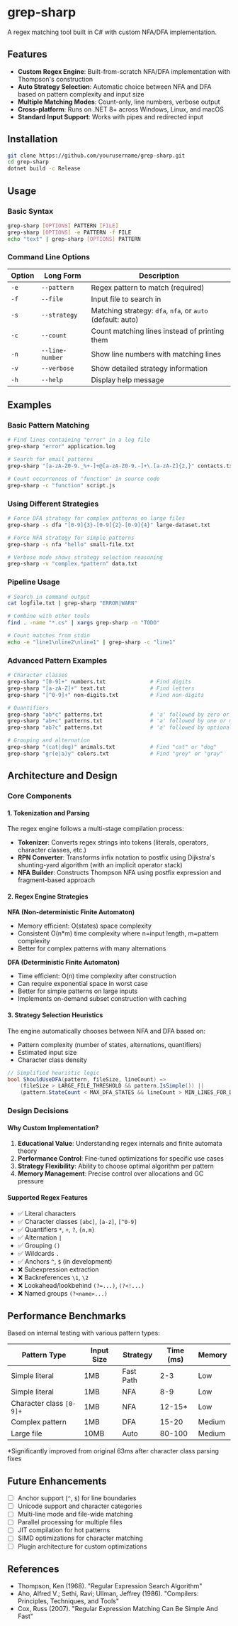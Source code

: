 # grep-sharp

A  regex matching tool built in C# with custom NFA/DFA implementation.

## Features

- **Custom Regex Engine**: Built-from-scratch NFA/DFA implementation with Thompson's construction
- **Auto Strategy Selection**: Automatic choice between NFA and DFA based on pattern complexity and input size
- **Multiple Matching Modes**: Count-only, line numbers, verbose output
- **Cross-platform**: Runs on .NET 8+ across Windows, Linux, and macOS
- **Standard Input Support**: Works with pipes and redirected input

## Installation

```bash
git clone https://github.com/yourusername/grep-sharp.git
cd grep-sharp
dotnet build -c Release
```

## Usage

### Basic Syntax
```bash
grep-sharp [OPTIONS] PATTERN [FILE]
grep-sharp [OPTIONS] -e PATTERN -f FILE
echo "text" | grep-sharp [OPTIONS] PATTERN
```

### Command Line Options

| Option | Long Form | Description |
|--------|-----------|-------------|
| `-e` | `--pattern` | Regex pattern to match (required) |
| `-f` | `--file` | Input file to search in |
| `-s` | `--strategy` | Matching strategy: `dfa`, `nfa`, or `auto` (default: auto) |
| `-c` | `--count` | Count matching lines instead of printing them |
| `-n` | `--line-number` | Show line numbers with matching lines |
| `-v` | `--verbose` | Show detailed strategy information |
| `-h` | `--help` | Display help message |

## Examples

### Basic Pattern Matching
```bash
# Find lines containing "error" in a log file
grep-sharp "error" application.log

# Search for email patterns
grep-sharp "[a-zA-Z0-9._%+-]+@[a-zA-Z0-9.-]+\.[a-zA-Z]{2,}" contacts.txt

# Count occurrences of "function" in source code
grep-sharp -c "function" script.js
```

### Using Different Strategies
```bash
# Force DFA strategy for complex patterns on large files
grep-sharp -s dfa "[0-9]{3}-[0-9]{2}-[0-9]{4}" large-dataset.txt

# Force NFA strategy for simple patterns
grep-sharp -s nfa "hello" small-file.txt

# Verbose mode shows strategy selection reasoning
grep-sharp -v "complex.*pattern" data.txt
```

### Pipeline Usage
```bash
# Search in command output
cat logfile.txt | grep-sharp "ERROR|WARN"

# Combine with other tools
find . -name "*.cs" | xargs grep-sharp -n "TODO"

# Count matches from stdin
echo -e "line1\nline2\nline1" | grep-sharp -c "line1"
```

### Advanced Pattern Examples
```bash
# Character classes
grep-sharp "[0-9]+" numbers.txt              # Find digits
grep-sharp "[a-zA-Z]+" text.txt              # Find letters
grep-sharp "[^0-9]+" non-digits.txt          # Find non-digits

# Quantifiers
grep-sharp "ab*c" patterns.txt               # 'a' followed by zero or more 'b', then 'c'
grep-sharp "ab+c" patterns.txt               # 'a' followed by one or more 'b', then 'c'
grep-sharp "ab?c" patterns.txt               # 'a' followed by optional 'b', then 'c'

# Grouping and alternation
grep-sharp "(cat|dog)" animals.txt           # Find "cat" or "dog"
grep-sharp "gr(e|a)y" colors.txt             # Find "grey" or "gray"
```

## Architecture and Design

### Core Components

#### 1. Tokenization and Parsing
The regex engine follows a multi-stage compilation process:

- **Tokenizer**: Converts regex strings into tokens (literals, operators, character classes, etc.)
- **RPN Converter**: Transforms infix notation to postfix using Dijkstra's shunting-yard algorithm (with an implicit operator stack)
- **NFA Builder**: Constructs Thompson NFA using postfix expression and fragment-based approach

#### 2. Regex Engine Strategies

**NFA (Non-deterministic Finite Automaton)**
- Memory efficient: O(states) space complexity
- Consistent O(n*m) time complexity where n=input length, m=pattern complexity
- Better for complex patterns with many alternations

**DFA (Deterministic Finite Automaton)**
- Time efficient: O(n) time complexity after construction
- Can require exponential space in worst case
- Better for simple patterns on large inputs
- Implements on-demand subset construction with caching

#### 3. Strategy Selection Heuristics

The engine automatically chooses between NFA and DFA based on:
- Pattern complexity (number of states, alternations, quantifiers)
- Estimated input size
- Character class density

```csharp
// Simplified heuristic logic
bool ShouldUseDFA(pattern, fileSize, lineCount) =>
    (fileSize > LARGE_FILE_THRESHOLD && pattern.IsSimple()) ||
    (pattern.StateCount < MAX_DFA_STATES && lineCount > MIN_LINES_FOR_DFA);
```

### Design Decisions

#### Why Custom Implementation?
1. **Educational Value**: Understanding regex internals and finite automata theory
2. **Performance Control**: Fine-tuned optimizations for specific use cases
3. **Strategy Flexibility**: Ability to choose optimal algorithm per pattern
4. **Memory Management**: Precise control over allocations and GC pressure

#### Supported Regex Features
- ✅ Literal characters
- ✅ Character classes `[abc]`, `[a-z]`, `[^0-9]`
- ✅ Quantifiers `*`, `+`, `?`, `{n,m}`
- ✅ Alternation `|`
- ✅ Grouping `()`
- ✅ Wildcards `.`
- ✅ Anchors `^`, `$` (in development)
- ❌ Subexpression extraction
- ❌ Backreferences `\1`, `\2`
- ❌ Lookahead/lookbehind `(?=...)`, `(?<!...)`
- ❌ Named groups `(?<name>...)`

## Performance Benchmarks

Based on internal testing with various pattern types:

| Pattern Type | Input Size | Strategy | Time (ms) | Memory |
|-------------|------------|----------|-----------|---------|
| Simple literal | 1MB | Fast Path | 2-3 | Low |
| Simple literal | 1MB | NFA | 8-9 | Low |
| Character class `[0-9]+` | 1MB | NFA | 12-15* | Low |
| Complex pattern | 1MB | DFA | 15-20 | Medium |
| Large file | 10MB | Auto | 80-100 | Medium |

*Significantly improved from original 63ms after character class parsing fixes


## Future Enhancements

- [ ] Anchor support (`^`, `$`) for line boundaries
- [ ] Unicode support and character categories
- [ ] Multi-line mode and file-wide matching
- [ ] Parallel processing for multiple files
- [ ] JIT compilation for hot patterns
- [ ] SIMD optimizations for character matching
- [ ] Plugin architecture for custom optimizations

## References

- Thompson, Ken (1968). "Regular Expression Search Algorithm"
- Aho, Alfred V.; Sethi, Ravi; Ullman, Jeffrey (1986). "Compilers: Principles, Techniques, and Tools"
- Cox, Russ (2007). "Regular Expression Matching Can Be Simple And Fast"

